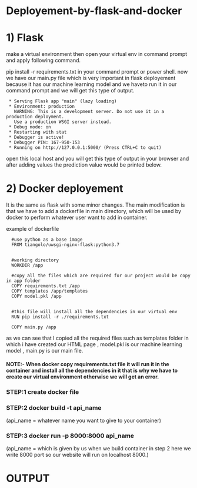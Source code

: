 # Deployement-by-flask-and-docker

# 1) Flask
make a virtual environment then open your virtual env in command prompt and apply following command.

pip install -r requirements.txt in your command prompt or power shell.
now we have our main.py file which is very important in flask deployement because it has our machine learning model and we haveto run it in our command prompt and we will get this type of output.

     * Serving Flask app "main" (lazy loading)
     * Environment: production
       WARNING: This is a development server. Do not use it in a production deployment.
       Use a production WSGI server instead.
     * Debug mode: on
     * Restarting with stat
     * Debugger is active!
     * Debugger PIN: 167-950-153
     * Running on http://127.0.0.1:5000/ (Press CTRL+C to quit)
     
open this local host and you will get this type of output in your browser and after adding values the prediction value would be printed below.


# 2) Docker deployement
It is the same as flask with some minor changes. The main modification is that we have to add a dockerfile in main directory, which will be used by docker to perform whatever user want to add in container.

example of dockerfile

      #use python as a base image
      FROM tiangolo/uwsgi-nginx-flask:python3.7


      #working directory
      WORKDIR /app

      #copy all the files which are required for our project would be copy in app folder
      COPY requirements.txt /app
      COPY templates /app/templates
      COPY model.pkl /app


      #this file will install all the dependencies in our virtual env
      RUN pip install -r ./requirements.txt

      COPY main.py /app
      
as we can see that I copied all the required files such as templates folder in which i have created our HTML page , model.pkl is our machine learning model , main.py is our main file.

#### NOTE:- When docker copy requirements.txt file it will run it in the container and install all the dependencies in it that is why we have to create our virtual environment otherwise we will get an error.

### STEP:1 create docker file
### STEP:2 docker build -t api_name
(api_name = whatever name you want to give to your container)
### STEP:3 docker run -p 8000:8000 api_name
(api_name = which is given by us when we build container in step 2
 here we write 8000 port so our website will run on localhost 8000.)
      
# OUTPUT
